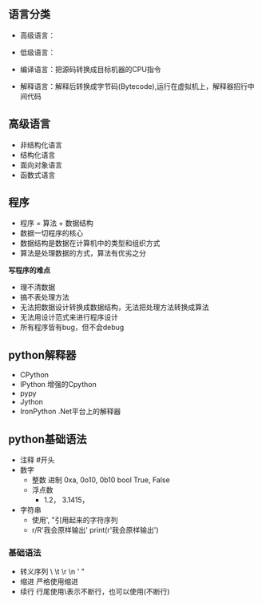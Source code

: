 
## 语言分类
- 高级语言：
- 低级语言：

- 编译语言：把源码转换成目标机器的CPU指令
- 解释语言：解释后转换成字节码(Bytecode),运行在虚拟机上，解释器招行中间代码


## 高级语言
- 非结构化语言
- 结构化语言
- 面向对象语言
- 函数式语言

## 程序
- 程序 = 算法 + 数据结构
- 数据一切程序的核心
- 数据结构是数据在计算机中的类型和组织方式
- 算法是处理数据的方式，算法有优劣之分

**写程序的难点**
- 理不清数据
- 搞不表处理方法
- 无法把数据设计转换成数据结构，无法把处理方法转换成算法
- 无法用设计范式来进行程序设计
- 所有程序皆有bug，但不会debug

## python解释器
- CPython
- IPython 增强的Cpython
- pypy
- Jython
- IronPython .Net平台上的解释器

## python基础语法
- 注释 #开头
- 数字
    + 整数
        进制 0xa, 0o10, 0b10
        bool True, False
    + 浮点数
        * 1.2， 3.1415，
- 字符串
    + 使用', "引用起来的字符序列
    + r/R'我会原样输出'    print(r'我会原样输出')

### 基础语法
- 转义序列 \\  \t \r \n \'  \"
- 缩进 严格使用缩进
- 续行  行尾使用\表示不断行，也可以使用(不断行)


    



